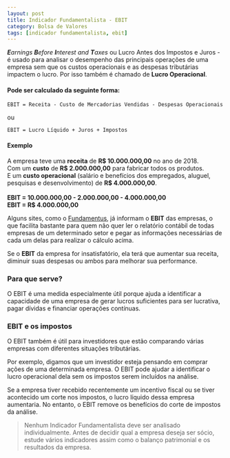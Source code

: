 ```yaml
---
layout: post
title: Indicador Fundamentalista - EBIT
category: Bolsa de Valores
tags: [indicador fundamentalista, ebit]
---
```


_**E**arnings **B**efore **I**nterest and **T**axes_ ou Lucro Antes dos Impostos e Juros - é usado para analisar o desempenho das principais operações de uma empresa sem que os custos operacionais e as despesas tributárias impactem o lucro. Por isso também é chamado de **Lucro Operacional**.  

#### Pode ser calculado da seguinte forma:

`EBIT = Receita - Custo de Mercadorias Vendidas - Despesas Operacionais`

ou

`EBIT = Lucro Líquido + Juros + Impostos`

#### Exemplo

<p class="example">
    A empresa teve uma <b>receita</b> de <b>R$ 10.000.000,00</b> no ano de 2018.<br />
    Com um <b>custo</b> de <b>R$ 2.000.000,00</b> para fabricar todos os produtos.<br />
    E um <b>custo operacional</b> (salário e benefícios dos empregados, aluguel, pesquisas e desenvolvimento) de <b>R$ 4.000.000,00</b>.<br />
    <br />
    <b>EBIT = 10.000.000,00 - 2.000.000,00 - 4.000.000,00</b><br />
    <b>EBIT = R$ 4.000.000,00</b>
</p>

Alguns sites, como o [Fundamentus](http://www.fundamentus.com.br/), já informam o **EBIT** das empresas, o que facilita bastante para quem não quer ler o relatório contábil de todas empresas de um determinado setor e pegar as informações necessárias de cada um delas para realizar o cálculo acima.

Se o **EBIT** da empresa for insatisfatório, ela terá que aumentar sua receita, diminuir suas despesas ou ambos para melhorar sua performance.

### Para que serve?

O EBIT é uma medida especialmente útil porque ajuda a identificar a capacidade de uma empresa de gerar lucros suficientes para ser lucrativa, pagar dívidas e financiar operações contínuas.

### EBIT e os impostos

O EBIT também é útil para investidores que estão comparando várias empresas com diferentes situações tributárias.

Por exemplo, digamos que um investidor esteja pensando em comprar ações de uma determinada empresa. O EBIT pode ajudar a identificar o lucro operacional dela sem os impostos serem incluídos na análise.

Se a empresa tiver recebido recentemente um incentivo fiscal ou se tiver acontecido um corte nos impostos, o lucro líquido dessa empresa aumentaria. No entanto, o EBIT remove os benefícios do corte de impostos da análise.

> Nenhum Indicador Fundamentalista deve ser analisado individualmente. Antes de decidir qual a empresa deseja ser sócio, estude vários indicadores assim como o balanço patrimonial e os resultados da empresa. 